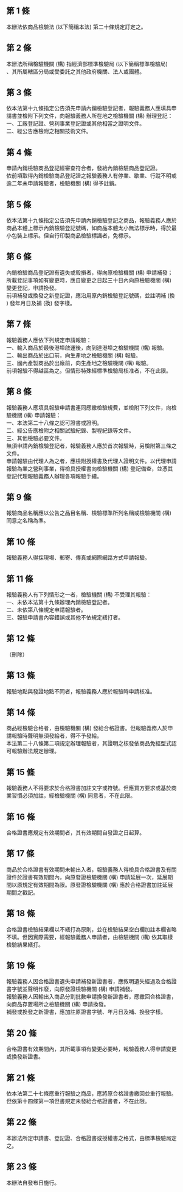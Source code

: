 第 1 條
-------
本辦法依商品檢驗法 (以下簡稱本法) 第二十條規定訂定之。

第 2 條
-------
本辦法所稱檢驗機關 (構) 指經濟部標準檢驗局 (以下簡稱標準檢驗局)  
、其所屬轄區分局或受委託之其他政府機關、法人或團體。

第 3 條
-------
依本法第十九條指定公告須先申請內銷檢驗登記者，報驗義務人應填具申  
請書並檢附下列文件，向報驗義務人所在地之檢驗機關 (構) 辦理登記：  
一、工廠登記證、營利事業登記證或其他相當之證明文件。  
二、經公告應檢附之相關技術文件。

第 4 條
-------
申請內銷檢驗商品登記經審查符合者，發給內銷檢驗商品登記證。  
依前項取得內銷檢驗商品登記證之報驗義務人有停業、歇業、行蹤不明或  
逾二年未申請報驗者，檢驗機關 (構) 得予註銷。

第 5 條
-------
依本法第十九條指定公告須先申請內銷檢驗登記之商品，報驗義務人應於  
商品本體上標示內銷檢驗登記號碼，如商品本體太小無法標示時，得於最  
小包裝上標示。但自行印製商品檢驗標識者，免標示。

第 6 條
-------
內銷檢驗商品登記證有遺失或毀損者，得向原檢驗機關 (構) 申請補發；  
所載登記事項如有變更時，應自變更之日起三十日內向原檢驗機關 (構)  
變更登記，申請換發。  
前項補發或換發之新登記證，應沿用原內銷檢驗登記號碼，並註明補 (換  
) 發年月日及補 (換) 發字樣。

第 7 條
-------
報驗義務人應依下列規定申請報驗：  
一、輸入商品於最後港埠啟運後，向到達港埠之檢驗機關 (構) 報驗。  
二、輸出商品於出口前，向生產地之檢驗機關 (構) 報驗。  
三、國內產製商品於出廠前，向生產地之檢驗機關 (構) 報驗。  
前項報驗不得越區為之。但情形特殊經標準檢驗局核准者，不在此限。

第 8 條
-------
報驗義務人應填具報驗申請書連同應繳檢驗規費，並檢附下列文件，向檢  
驗機關 (構) 申請報驗：  
一、本法第二十八條之認可證書或證明。  
二、經公告應檢附之相關試驗紀錄、製程紀錄等文件。  
三、其他檢驗必要文件。  
無須申請內銷檢驗登記者，報驗義務人應於首次報驗時，另檢附第三條之  
文件。  
申請報驗由代理人為之者，應檢附授權書及代理人證明文件。以代理申請  
報驗為業之營利事業，得檢具授權書向檢驗機關 (構) 登記備查，並憑其  
登記代理報驗義務人辦理各項報驗手續。

第 9 條
-------
報驗商品名稱應以公告之品目名稱、檢驗標準所列名稱或檢驗機關 (構)  
同意之名稱為準。

第 10 條
--------
報驗義務人得採現場、郵寄、傳真或網際網路方式申請報驗。

第 11 條
--------
報驗義務人有下列情形之一者，檢驗機關 (構) 不受理其報驗：  
一、未依本法第十九條辦理內銷檢驗登記者。  
二、未依第八條規定申請報驗者。  
三、報驗申請書內容錯誤或其他不依規定繕打者。

第 12 條
--------
（刪除）

第 13 條
--------
報驗地點與發證地點不同者，報驗義務人應於報驗時申請核准。

第 14 條
--------
商品經檢驗合格者，由檢驗機關 (構) 發給合格證書。但報驗義務人於申  
請報驗時聲明無須發給者，得不予發給。  
本法第二十八條第二項規定辦理報驗者，其證明之核發依商品免經型式認  
可報驗辦法規定辦理。

第 15 條
--------
報驗義務人不得要求於合格證書加註文字或符號。但應買方要求或基於商  
業習慣必須加註，經檢驗機關 (構) 同意者，不在此限。

第 16 條
--------
合格證書應規定有效期間者，其有效期間自發證之日起算。

第 17 條
--------
商品於合格證書有效期間未輸出入者，報驗義務人得檢具合格證書及有關  
證件於證書有效期間內，向原發證檢驗機關 (構) 申請延展一次，延展期  
間以原規定有效期間為限。原發證檢驗機關 (構) 應於合格證書加註延展  
期間之戳記。

第 18 條
--------
合格證書檢驗結果欄以不繕打為原則，並在檢驗結果空白欄加註本欄省略  
不填。但因實際需要，經報驗義務人申請者，由檢驗機關 (構) 依其取樣  
檢驗結果繕打。

第 19 條
--------
報驗義務人因合格證書遺失申請補發新證書者，應敘明遺失經過及合格證  
書字號並聲明作廢，向原發證檢驗機關 (構) 申請補發。  
報驗義務人因輸出入商品分割批數申請換發新證書者，應繳回合格證書，  
向商品存置場所之檢驗機關 (構) 申請換發。  
補發或換發之新證書，應加註原證書字號、年月日及補、換發字樣。

第 20 條
--------
合格證書有效期間內，其所載事項有變更必要時，報驗義務人得申請變更  
或換發新證書。

第 21 條
--------
依本法第二十七條應重行報驗之商品，應將原合格證書繳回並重行報驗。  
但依第十四條第一項但書規定未發給合格證書者，不在此限。

第 22 條
--------
本辦法所定申請書、登記證、合格證書或授權書之格式，由標準檢驗局定  
之。

第 23 條
--------
本辦法自發布日施行。

